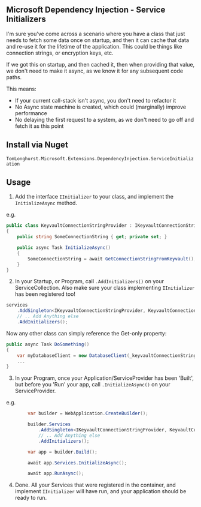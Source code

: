 ## Microsoft Dependency Injection - Service Initializers

I'm sure you've come across a scenario where you have a class that just needs to fetch some data once on startup, and then it can cache that data and re-use it for the lifetime of the application.
This could be things like connection strings, or encryption keys, etc.

If we got this on startup, and then cached it, then when providing that value, we don't need to make it async, as we know it for any subsequent code paths.

This means:
- If your current call-stack isn't async, you don't need to refactor it
- No Async state machine is created, which could (marginally) improve performance
- No delaying the first request to a system, as we don't need to go off and fetch it as this point

## Install via Nuget
`TomLonghurst.Microsoft.Extensions.DependencyInjection.ServiceInitialization`

## Usage

1. Add the interface `IInitializer` to your class, and implement the `InitializeAsync` method.

e.g.
```csharp
public class KeyvaultConnectionStringProvider : IKeyvaultConnectionStringProvider, IInitializer
{
    public string SomeConnectionString { get; private set; }

    public async Task InitializeAsync()
    {
        SomeConnectionString = await GetConnectionStringFromKeyvault();
    }
}
```

2. In your Startup, or Program, call `.AddInitializers()` on your ServiceCollection. Also make sure your class implementing `IInitializer` has been registered too!

```csharp
services
    .AddSingleton<IKeyvaultConnectionStringProvider, KeyvaultConnectionStringProvider>()
    // .. Add Anything else
    .AddInitializers();
```

Now any other class can simply reference the Get-only property:

```csharp
public async Task DoSomething()
{
    var myDatabaseClient = new DatabaseClient(_keyvaultConnectionStringProvider.SomeConnectionString);
    ...
}
```

3. In your Program, once your Application/ServiceProvider has been 'Built', but before you 'Run' your app, call `.InitializeAsync()` on your ServiceProvider.

e.g.
```csharp
        var builder = WebApplication.CreateBuilder();

        builder.Services
            .AddSingleton<IKeyvaultConnectionStringProvider, KeyvaultConnectionStringProvider>()
            // .. Add Anything else
            .AddInitializers();

        var app = builder.Build();

        await app.Services.InitializeAsync();

        await app.RunAsync();
```

4. Done. All your Services that were registered in the container, and implement `IInitializer` will have run, and your application should be ready to run.
